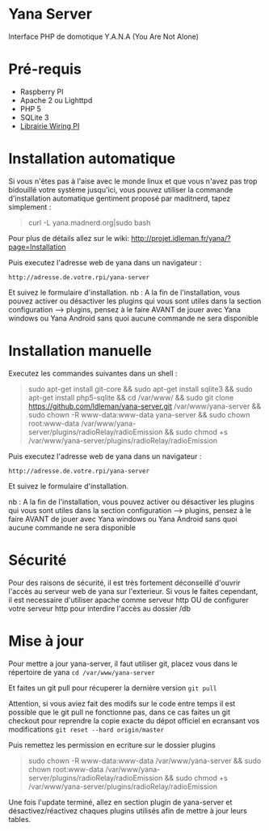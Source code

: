 Yana Server
===========

Interface PHP de domotique Y.A.N.A (You Are Not Alone)

Pré-requis
============

- Raspberry PI
- Apache 2 ou Lighttpd
- PHP 5
- SQLite 3
- [Librairie Wiring PI](https://projects.drogon.net/raspberry-pi/wiringpi/download-and-install/)



Installation automatique
========================
Si vous n'êtes pas à l'aise avec le monde linux et que vous n'avez pas trop bidouillé votre système jusqu'ici, vous pouvez utiliser la commande
d'installation automatique gentiment proposé par maditnerd, tapez simplement :

> curl -L yana.madnerd.org|sudo bash

Pour plus de détails allez sur le wiki: http://projet.idleman.fr/yana/?page=Installation

Puis executez l'adresse web de yana dans un navigateur :

`http://adresse.de.votre.rpi/yana-server`

Et suivez le formulaire d'installation.
nb : A la fin de l'installation, vous pouvez activer ou désactiver les plugins qui vous sont utiles dans la section
configuration --> plugins, pensez à le faire AVANT de jouer avec Yana windows ou Yana Android sans quoi aucune commande ne sera disponible

Installation manuelle
============

Executez les commandes suivantes dans un shell :

> sudo apt-get install git-core && sudo apt-get install sqlite3 && sudo apt-get install php5-sqlite && cd /var/www/ && sudo git clone https://github.com/ldleman/yana-server.git /var/www/yana-server && sudo chown -R www-data:www-data yana-server && sudo chown root:www-data /var/www/yana-server/plugins/radioRelay/radioEmission && sudo chmod +s /var/www/yana-server/plugins/radioRelay/radioEmission

Puis executez l'adresse web de yana dans un navigateur :

`http://adresse.de.votre.rpi/yana-server`

Et suivez le formulaire d'installation.

nb : A la fin de l'installation, vous pouvez activer ou désactiver les plugins qui vous sont utiles dans la section
configuration --> plugins, pensez à le faire AVANT de jouer avec Yana windows ou Yana Android sans quoi aucune commande ne sera disponible

Sécurité
========
Pour des raisons de sécurité, il est très fortement déconseillé d'ouvrir l'accès au serveur web de yana sur l'exterieur.
Si vous le faites cependant, il est necessaire d'utiliser apache comme serveur http OU de configurer votre serveur http
pour interdire l'accès au dossier /db

Mise à jour
============

Pour mettre a jour yana-server, il faut utiliser git, placez vous dans le répertoire de yana
```cd /var/www/yana-server```

Et faites un git pull pour récuperer la dernière version
```git pull```

Attention, si vous aviez fait des modifs sur le code entre temps il est possible que le git pull ne fonctionne pas, dans ce cas faites un git checkout pour reprendre la copie exacte du dépot officiel en ecransant vos modifications
```git reset --hard origin/master```

Puis remettez les permission en ecriture sur le dossier plugins
> sudo chown -R www-data:www-data /var/www/yana-server && sudo chown root:www-data /var/www/yana-server/plugins/radioRelay/radioEmission && sudo chmod +s /var/www/yana-server/plugins/radioRelay/radioEmission

Une fois l'update terminé, allez en section plugin de yana-server et désactivez/réactivez chaques plugins utilisés afin de mettre à jour leurs tables.
